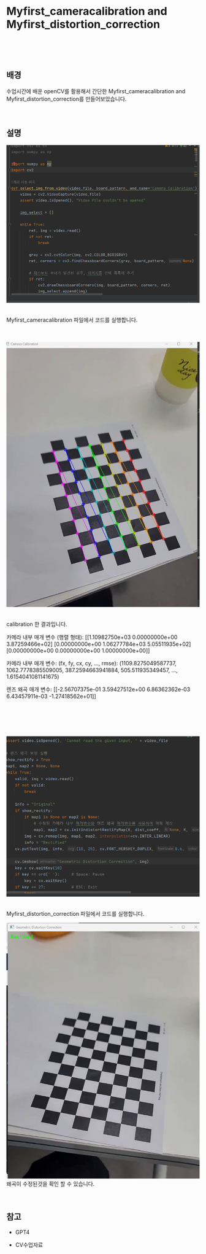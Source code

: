 # Myfirst_cameracalibration and Myfirst_distortion_correction
<br/>
<br/>
<br/>




## 배경

 수업시간에 배운 openCV를 활용해서 간단한 Myfirst_cameracalibration and Myfirst_distortion_correction를 만들어보았습니다.
<br/>
<br/>
<br/>

## 설명
![코드화면](./1.png)

 <br/>
Myfirst_cameracalibration 파일에서 코드를 실행합니다.

 <br/>
 <br/>
 <br/>


![켈리 중간결과 사진](./2.png)


 <br/>
calibration 한 결과입니다.

카메라 내부 매개 변수 (행렬 형태):
[[1.10982750e+03 0.00000000e+00 3.87259466e+02]
 [0.00000000e+00 1.06277784e+03 5.05511935e+02]
 [0.00000000e+00 0.00000000e+00 1.00000000e+00]]

카메라 내부 매개 변수:
(fx, fy, cx, cy, ..., rmse): (1109.8275049587737, 1062.7778385509005, 387.2594663941884, 505.511935349457, ..., 1.6154041081141675)

렌즈 왜곡 매개 변수:
[[-2.56707375e-01  3.59427512e+00  6.86362362e-03  6.43457911e-03
  -1.27418562e+01]]

<br/>
<br/>




<br/>
<br/>


![distort](./3.png)

<br/>
Myfirst_distortion_correction 파일에서 코드를 실행합니다.
<br/>


![distort](./4.png)
<br/>
왜곡이 수정된것을 확인 할 수 있습니다.





<br/>

## 참고

* GPT4

* CV수업자료


<br/><br/><br/>



